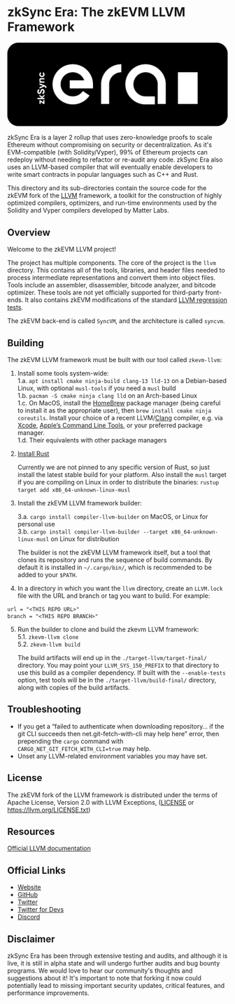 # zkSync Era: The zkEVM LLVM Framework

[![Logo](eraLogo.svg)](https://zksync.io/)

zkSync Era is a layer 2 rollup that uses zero-knowledge proofs to scale Ethereum without compromising on security
or decentralization. As it's EVM-compatible (with Solidity/Vyper), 99% of Ethereum projects can redeploy without
needing to refactor or re-audit any code. zkSync Era also uses an LLVM-based compiler that will eventually enable
developers to write smart contracts in popular languages such as C++ and Rust.

This directory and its sub-directories contain the source code for the zkEVM fork of the [LLVM](https://llvm.org) framework,
a toolkit for the construction of highly optimized compilers, optimizers, and run-time environments
used by the Solidity and Vyper compilers developed by Matter Labs.

## Overview

Welcome to the zkEVM LLVM project!

The project has multiple components. The core of the project is
the `llvm` directory. This contains all of the tools, libraries, and header
files needed to process intermediate representations and convert them into
object files. Tools include an assembler, disassembler, bitcode analyzer, and
bitcode optimizer. These tools are not yet officially supported for third-party front-ends.
It also contains zkEVM modifications of the standard [LLVM regression tests](https://llvm.org/docs/TestingGuide.html#regression-tests).

The zkEVM back-end is called `SyncVM`, and the architecture is called `syncvm`.

## Building

The zkEVM LLVM framework must be built with our tool called `zkevm-llvm`:

1. Install some tools system-wide:  
   1.a. `apt install cmake ninja-build clang-13 lld-13` on a Debian-based Linux, with optional `musl-tools` if you need a `musl` build  
   1.b. `pacman -S cmake ninja clang lld` on an Arch-based Linux  
   1.c. On MacOS, install the [HomeBrew](https://brew.sh) package manager (being careful to install it as the appropriate user), then `brew install cmake ninja coreutils`. Install your choice of a recent LLVM/[Clang](https://clang.llvm.org) compiler, e.g. via [Xcode](https://developer.apple.com/xcode/), [Apple’s Command Line Tools](https://developer.apple.com/library/archive/technotes/tn2339/_index.html), or your preferred package manager.  
   1.d. Their equivalents with other package managers  

2. [Install Rust](https://www.rust-lang.org/tools/install)

   Currently we are not pinned to any specific version of Rust, so just install the latest stable build for your platform.
   Also install the `musl` target if you are compiling on Linux in order to distribute the binaries:
   `rustup target add x86_64-unknown-linux-musl`

3. Install the zkEVM LLVM framework builder:  

   3.a. `cargo install compiler-llvm-builder` on MacOS, or Linux for personal use  
   3.b. `cargo install compiler-llvm-builder --target x86_64-unknown-linux-musl` on Linux for distribution  

   The builder is not the zkEVM LLVM framework itself, but a tool that clones its repository and runs the sequence of build commands.
   By default it is installed in `~/.cargo/bin/`, which is recommended to be added to your `$PATH`.

4. In a directory in which you want the `llvm` directory, create an `LLVM.lock` file with the URL and branch or tag you want to build. For example:

  ```
  url = "<THIS REPO URL>"
  branch = "<THIS REPO BRANCH>"
  ```

5. Run the builder to clone and build the zkevm LLVM framework:  
   5.1. `zkevm-llvm clone`  
   5.2. `zkevm-llvm build`  

   The build artifacts will end up in the `./target-llvm/target-final/` directory.
   You may point your `LLVM_SYS_150_PREFIX` to that directory to use this build as a compiler dependency.
   If built with the `--enable-tests` option, test tools will be in the `./target-llvm/build-final/` directory, along with copies of the build artifacts.

## Troubleshooting

- If you get a “failed to authenticate when downloading repository… if the git CLI succeeds then net.git-fetch-with-cli may help here” error,
then prepending the `cargo` command with `CARGO_NET_GIT_FETCH_WITH_CLI=true` may help.
- Unset any LLVM-related environment variables you may have set.

## License

The zkEVM fork of the LLVM framework is distributed under the terms of
Apache License, Version 2.0 with LLVM Exceptions, ([LICENSE](LICENSE) or <https://llvm.org/LICENSE.txt>)

## Resources

[Official LLVM documentation](https://llvm.org/docs/GettingStarted.html)

## Official Links

- [Website](https://zksync.io/)
- [GitHub](https://github.com/matter-labs)
- [Twitter](https://twitter.com/zksync)
- [Twitter for Devs](https://twitter.com/zkSyncDevs)
- [Discord](https://discord.gg/nMaPGrDDwk)

## Disclaimer

zkSync Era has been through extensive testing and audits, and although it is live, it is still in alpha state and
will undergo further audits and bug bounty programs. We would love to hear our community's thoughts and suggestions
about it!
It's important to note that forking it now could potentially lead to missing important
security updates, critical features, and performance improvements.
